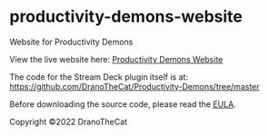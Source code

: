 # productivity-demons-website
Website for Productivity Demons

View the live website here:  [Productivity Demons Website](https://productivitydemons.dranothecat.com)

The code for the Stream Deck plugin itself is at:  https://github.com/DranoTheCat/Productivity-Demons/tree/master

Before downloading the source code, please read the [EULA](EULA.txt).

Copyright ©2022 DranoTheCat

